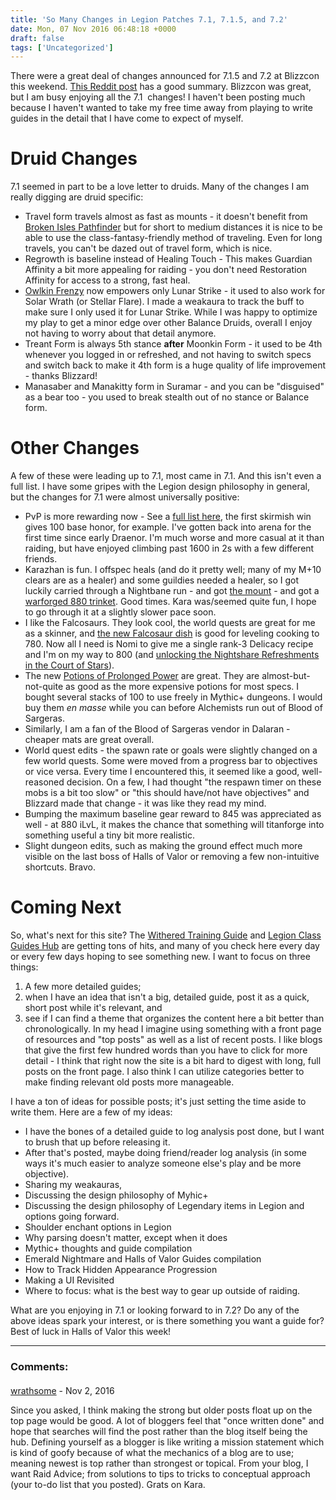 ```yaml
---
title: 'So Many Changes in Legion Patches 7.1, 7.1.5, and 7.2'
date: Mon, 07 Nov 2016 06:48:18 +0000
draft: false
tags: ['Uncategorized']
---
```


There were a great deal of changes announced for 7.1.5 and 7.2 at Blizzcon this weekend. [This Reddit post](https://www.reddit.com/r/wow/comments/5b6juh/wow_legion_whats_next_summary/) has a good summary. Blizzcon was great, but I am busy enjoying all the 7.1  changes! I haven't been posting much because I haven't wanted to take my free time away from playing to write guides in the detail that I have come to expect of myself.

Druid Changes
=============

7.1 seemed in part to be a love letter to druids. Many of the changes I am really digging are druid specific:

*   Travel form travels almost as fast as mounts - it doesn't benefit from [Broken Isles Pathfinder](http://www.wowhead.com/achievement=11190/broken-isles-pathfinder-part-one) but for short to medium distances it is nice to be able to use the class-fantasy-friendly method of traveling. Even for long travels, you can't be dazed out of travel form, which is nice.
*   Regrowth is baseline instead of Healing Touch - This makes Guardian Affinity a bit more appealing for raiding - you don't need Restoration Affinity for access to a strong, fast heal.
*   [Owlkin Frenzy](http://www.wowhead.com/spell=157228/owlkin-frenzy) now empowers only Lunar Strike - it used to also work for Solar Wrath (or Stellar Flare). I made a weakaura to track the buff to make sure I only used it for Lunar Strike. While I was happy to optimize my play to get a minor edge over other Balance Druids, overall I enjoy not having to worry about that detail anymore.
*   Treant Form is always 5th stance **after** Moonkin Form - it used to be 4th whenever you logged in or refreshed, and not having to switch specs and switch back to make it 4th form is a huge quality of life improvement - thanks Blizzard!
*   Manasaber and Manakitty form in Suramar - and you can be "disguised" as a bear too - you used to break stealth out of no stance or Balance form.

Other Changes
=============

A few of these were leading up to 7.1, most came in 7.1. And this isn't even a full list. I have some gripes with the Legion design philosophy in general, but the changes for 7.1 were almost universally positive:

*   PvP is more rewarding now - See a [full list here](https://worldofwarcraft.com/en-us/news/20324477/pvp-rewards-in-patch-7-1), the first skirmish win gives 100 base honor, for example. I've gotten back into arena for the first time since early Draenor. I'm much worse and more casual at it than raiding, but have enjoyed climbing past 1600 in 2s with a few different friends.
*   Karazhan is fun. I offspec heals (and do it pretty well; many of my M+10 clears are as a healer) and some guildies needed a healer, so I got luckily carried through a Nightbane run - and got [the mount](http://www.wowhead.com/item=142552/smoldering-ember-wyrm) - and got a [warforged 880 trinket](http://www.wowhead.com/item=142166/ethereal-urn). Good times. Kara was/seemed quite fun, I hope to go through it at a slightly slower pace soon.
*   I like the Falcosaurs. They look cool, the world quests are great for me as a skinner, and [the new Falcosaur dish](http://www.wowhead.com/spell=230046/spiced-wildfowl-omelet) is good for leveling cooking to 780. Now all I need is Nomi to give me a single rank-3 Delicacy recipe and I'm on my way to 800 (and [unlocking the Nightshare Refreshments in the Court of Stars](http://www.wowhead.com/guides/court-of-stars-dungeon-strategy-guide#class-profession-and-race-perks)).
*   The new [Potions of Prolonged Power](http://ptr.wowhead.com/spell=229217/potion-of-prolonged-power) are great. They are almost-but-not-quite as good as the more expensive potions for most specs. I bought several stacks of 100 to use freely in Mythic+ dungeons. I would buy them _en masse_ while you can before Alchemists run out of Blood of Sargeras.
*   Similarly, I am a fan of the Blood of Sargeras vendor in Dalaran - cheaper mats are great overall.
*   World quest edits - the spawn rate or goals were slightly changed on a few world quests. Some were moved from a progress bar to objectives or vice versa. Every time I encountered this, it seemed like a good, well-reasoned decision. On a few, I had thought "the respawn timer on these mobs is a bit too slow" or "this should have/not have objectives" and Blizzard made that change - it was like they read my mind.
*   Bumping the maximum baseline gear reward to 845 was appreciated as well - at 880 iLvL, it makes the chance that something will titanforge into something useful a tiny bit more realistic.
*   Slight dungeon edits, such as making the ground effect much more visible on the last boss of Halls of Valor or removing a few non-intuitive shortcuts. Bravo.

Coming Next
===========

So, what's next for this site? The [Withered Training Guide](http://raidadvice.com/withered-training-preparation-tips-and-tricks/) and [Legion Class Guides Hub](http://raidadvice.com/world-of-warcraft-legion-class-guides/) are getting tons of hits, and many of you check here every day or every few days hoping to see something new. I want to focus on three things:

1.  A few more detailed guides;
2.  when I have an idea that isn't a big, detailed guide, post it as a quick, short post while it's relevant, and
3.  see if I can find a theme that organizes the content here a bit better than chronologically. In my head I imagine using something with a front page of resources and "top posts" as well as a list of recent posts. I like blogs that give the first few hundred words than you have to click for more detail - I think that right now the site is a bit hard to digest with long, full posts on the front page. I also think I can utilize categories better to make finding relevant old posts more manageable.

I have a ton of ideas for possible posts; it's just setting the time aside to write them. Here are a few of my ideas:

*   I have the bones of a detailed guide to log analysis post done, but I want to brush that up before releasing it.
*   After that's posted, maybe doing friend/reader log analysis (in some ways it's much easier to analyze someone else's play and be more objective).
*   Sharing my weakauras,
*   Discussing the design philosophy of Myhic+
*   Discussing the design philosophy of Legendary items in Legion and options going forward.
*   Shoulder enchant options in Legion
*   Why parsing doesn't matter, except when it does
*   Mythic+ thoughts and guide compilation
*   Emerald Nightmare and Halls of Valor Guides compilation
*   How to Track Hidden Appearance Progression
*   Making a UI Revisited
*   Where to focus: what is the best way to gear up outside of raiding.

What are you enjoying in 7.1 or looking forward to in 7.2? Do any of the above ideas spark your interest, or is there something you want a guide for? Best of luck in Halls of Valor this week!

---
### Comments:
#### 
[wrathsome](https://coffeecakesandcrits.wordpress.com/ "wrathofkublakhan@yahoo.com") - <time datetime="2016-11-08 10:35:53">Nov 2, 2016</time>

Since you asked, I think making the strong but older posts float up on the top page would be good. A lot of bloggers feel that "once written done" and hope that searches will find the post rather than the blog itself being the hub. Defining yourself as a blogger is like writing a mission statement which is kind of goofy because of what the mechanics of a blog are to use; meaning newest is top rather than strongest or topical. From your blog, I want Raid Advice; from solutions to tips to tricks to conceptual approach (your to-do list that you posted). Grats on Kara.
<br>
